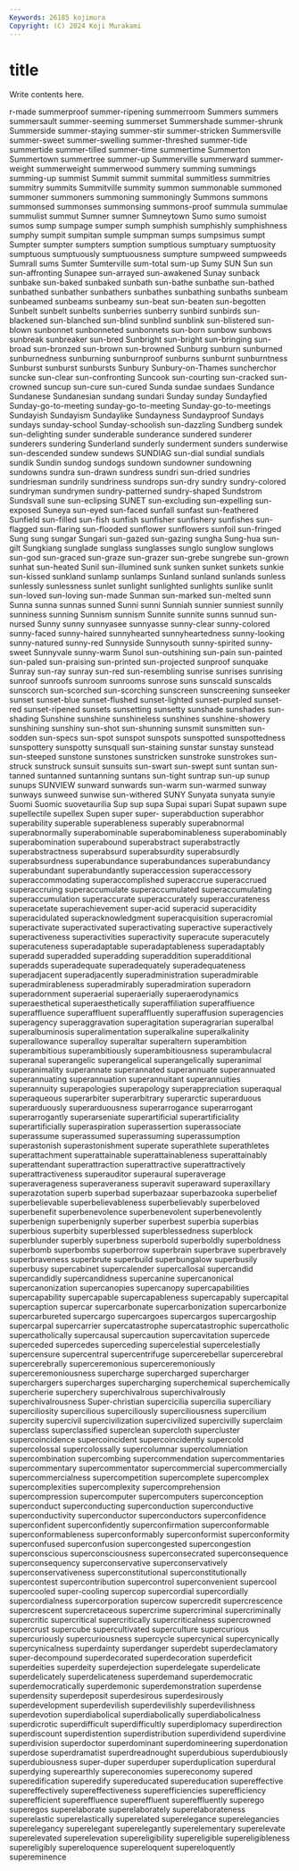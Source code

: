 ```yaml
---
Keywords: 26185 kojimura
Copyright: (C) 2024 Koji Murakami
---
```


# title

Write contents here.



r-made summerproof summer-ripening summerroom Summers summers summersault summer-seeming
summerset Summershade summer-shrunk Summerside summer-staying summer-stir summer-stricken Summersville summer-sweet summer-swelling
summer-threshed summer-tide summertide summer-tilled summer-time summertime Summerton Summertown summertree summer-up
Summerville summerward summer-weight summerweight summerwood summery summing summings summing-up summist
Summit summit summital summitless summitries summitry summits Summitville summity summon
summonable summoned summoner summoners summoning summoningly Summons summons summonsed summonses
summonsing summons-proof summula summulae summulist summut Sumner sumner Sumneytown Sumo
sumo sumoist sumos sump sumpage sumper sumph sumphish sumphishly sumphishness
sumphy sumpit sumpitan sumple sumpman sumps sumpsimus sumpt Sumpter sumpter
sumpters sumption sumptious sumptuary sumptuosity sumptuous sumptuously sumptuousness sumpture sumpweed
sumpweeds Sumrall sums Sumter Sumterville sum-total sum-up Sumy SUN Sun
sun sun-affronting Sunapee sun-arrayed sun-awakened Sunay sunback sunbake sun-baked sunbaked
sunbath sun-bathe sunbathe sun-bathed sunbathed sunbather sunbathers sunbathes sunbathing sunbaths
sunbeam sunbeamed sunbeams sunbeamy sun-beat sun-beaten sun-begotten Sunbelt sunbelt sunbelts
sunberries sunberry sunbird sunbirds sun-blackened sun-blanched sun-blind sunblind sunblink sun-blistered
sun-blown sunbonnet sunbonneted sunbonnets sun-born sunbow sunbows sunbreak sunbreaker sun-bred
Sunbright sun-bright sun-bringing sun-broad sun-bronzed sun-brown sun-browned Sunburg sunburn sunburned
sunburnedness sunburning sunburnproof sunburns sunburnt sunburntness Sunburst sunburst sunbursts Sunbury
Sunbury-on-Thames suncherchor suncke sun-clear sun-confronting Suncook sun-courting sun-cracked sun-crowned suncup
sun-cure sun-cured Sunda sundae sundaes Sundance Sundanese Sundanesian sundang sundari
Sunday sunday Sundayfied Sunday-go-to-meeting sunday-go-to-meeting Sunday-go-to-meetings Sundayish Sundayism Sundaylike Sundayness
Sundayproof Sundays sundays sunday-school Sunday-schoolish sun-dazzling Sundberg sundek sun-delighting sunder
sunderable sunderance sundered sunderer sunderers sundering Sunderland sunderly sunderment sunders
sunderwise sun-descended sundew sundews SUNDIAG sun-dial sundial sundials sundik Sundin
sundog sundogs sundown sundowner sundowning sundowns sundra sun-drawn sundress sundri
sun-dried sundries sundriesman sundrily sundriness sundrops sun-dry sundry sundry-colored sundryman
sundrymen sundry-patterned sundry-shaped Sundstrom Sundsvall sune sun-eclipsing SUNET sun-excluding sun-expelling
sun-exposed Suneya sun-eyed sun-faced sunfall sunfast sun-feathered Sunfield sun-filled sun-fish
sunfish sunfisher sunfishery sunfishes sun-flagged sun-flaring sun-flooded sunflower sunflowers sunfoil
sun-fringed Sung sung sungar Sungari sun-gazed sun-gazing sungha Sung-hua sun-gilt
Sungkiang sunglade sunglass sunglasses sunglo sunglow sunglows sun-god sun-graced sun-graze
sun-grazer sun-grebe sungrebe sun-grown sunhat sun-heated Sunil sun-illumined sunk sunken
sunket sunkets sunkie sun-kissed sunkland sunlamp sunlamps Sunland sunland sunlands
sunless sunlessly sunlessness sunlet sunlight sunlighted sunlights sunlike sunlit sun-loved
sun-loving sun-made Sunman sun-marked sun-melted sunn Sunna sunna sunnas sunned
Sunni sunni Sunniah sunnier sunniest sunnily sunniness sunning Sunnism sunnism
Sunnite sunnite sunns sunnud sun-nursed Sunny sunny sunnyasee sunnyasse sunny-clear
sunny-colored sunny-faced sunny-haired sunnyhearted sunnyheartedness sunny-looking sunny-natured sunny-red Sunnyside Sunnysouth
sunny-spirited sunny-sweet Sunnyvale sunny-warm Sunol sun-outshining sun-pain sun-painted sun-paled sun-praising
sun-printed sun-projected sunproof sunquake Sunray sun-ray sunray sun-red sun-resembling sunrise
sunrises sunrising sunroof sunroofs sunroom sunrooms sunrose suns sunscald sunscalds
sunscorch sun-scorched sun-scorching sunscreen sunscreening sunseeker sunset sunset-blue sunset-flushed sunset-lighted
sunset-purpled sunset-red sunset-ripened sunsets sunsetting sunsetty sunshade sunshades sun-shading Sunshine
sunshine sunshineless sunshines sunshine-showery sunshining sunshiny sun-shot sun-shunning sunsmit sunsmitten
sun-sodden sun-specs sun-spot sunspot sunspots sunspotted sunspottedness sunspottery sunspotty sunsquall
sun-staining sunstar sunstay sunstead sun-steeped sunstone sunstones sunstricken sunstroke sunstrokes
sun-struck sunstruck sunsuit sunsuits sun-swart sun-swept sunt suntan sun-tanned suntanned
suntanning suntans sun-tight suntrap sun-up sunup sunups SUNVIEW sunward sunwards
sun-warm sun-warmed sunway sunways sunweed sunwise sun-withered SUNY Sunyata sunyata
sunyie Suomi Suomic suovetaurilia Sup sup supa Supai supari Supat
supawn supe supellectile supellex Supen super super- superabduction superabhor superability
superable superableness superably superabnormal superabnormally superabominable superabominableness superabominably superabomination superabound
superabstract superabstractly superabstractness superabsurd superabsurdity superabsurdly superabsurdness superabundance superabundances superabundancy
superabundant superabundantly superaccession superaccessory superaccommodating superaccomplished superaccrue superaccrued superaccruing superaccumulate
superaccumulated superaccumulating superaccumulation superaccurate superaccurately superaccurateness superacetate superachievement super-acid superacid
superacidity superacidulated superacknowledgment superacquisition superacromial superactivate superactivated superactivating superactive superactively
superactiveness superactivities superactivity superacute superacutely superacuteness superadaptable superadaptableness superadaptably superadd
superadded superadding superaddition superadditional superadds superadequate superadequately superadequateness superadjacent superadjacently
superadministration superadmirable superadmirableness superadmirably superadmiration superadorn superadornment superaerial superaerially superaerodynamics
superaesthetical superaesthetically superaffiliation superaffiuence superaffluence superaffluent superaffluently superaffusion superagencies superagency
superaggravation superagitation superagrarian superalbal superalbuminosis superalimentation superalkaline superalkalinity superallowance superalloy
superaltar superaltern superambition superambitious superambitiously superambitiousness superambulacral superanal superangelic superangelical
superangelically superanimal superanimality superannate superannated superannuate superannuated superannuating superannuation superannuitant
superannuities superannuity superapologies superapology superappreciation superaqual superaqueous superarbiter superarbitrary superarctic
superarduous superarduously superarduousness superarrogance superarrogant superarrogantly superarseniate superartificial superartificiality superartificially
superaspiration superassertion superassociate superassume superassumed superassuming superassumption superastonish superastonishment superate
superathlete superathletes superattachment superattainable superattainableness superattainably superattendant superattraction superattractive superattractively
superattractiveness superauditor superaural superaverage superaverageness superaveraness superavit superaward superaxillary superazotation
superb superbad superbazaar superbazooka superbelief superbelievable superbelievableness superbelievably superbeloved superbenefit
superbenevolence superbenevolent superbenevolently superbenign superbenignly superber superbest superbia superbias superbious
superbity superblessed superblessedness superblock superblunder superbly superbness superbold superboldly superboldness
superbomb superbombs superborrow superbrain superbrave superbravely superbraveness superbrute superbuild superbungalow
superbusily superbusy supercabinet supercalender supercallosal supercandid supercandidly supercandidness supercanine supercanonical
supercanonization supercanopies supercanopy supercapabilities supercapability supercapable supercapableness supercapably supercapital supercaption
supercar supercarbonate supercarbonization supercarbonize supercarbureted supercargo supercargoes supercargos supercargoship supercarpal
supercarrier supercatastrophe supercatastrophic supercatholic supercatholically supercausal supercaution supercavitation supercede superceded
supercedes superceding supercelestial supercelestially supercensure supercentral supercentrifuge supercerebellar supercerebral supercerebrally
superceremonious superceremoniously superceremoniousness supercharge supercharged supercharger superchargers supercharges supercharging superchemical
superchemically supercherie superchery superchivalrous superchivalrously superchivalrousness Super-christian supercicilia supercilia superciliary
superciliosity supercilious superciliously superciliousness supercilium supercity supercivil supercivilization supercivilized supercivilly
superclaim superclass superclassified superclean supercloth supercluster supercoincidence supercoincident supercoincidently supercold
supercolossal supercolossally supercolumnar supercolumniation supercombination supercombing supercommendation supercommentaries supercommentary supercommentator
supercommercial supercommercially supercommercialness supercompetition supercomplete supercomplex supercomplexities supercomplexity supercomprehension supercompression
supercomputer supercomputers superconception superconduct superconducting superconduction superconductive superconductivity superconductor superconductors
superconfidence superconfident superconfidently superconfirmation superconformable superconformableness superconformably superconformist superconformity superconfused
superconfusion supercongested supercongestion superconscious superconsciousness superconsecrated superconsequence superconsequency superconservative superconservatively
superconservativeness superconstitutional superconstitutionally supercontest supercontribution supercontrol superconvenient supercool supercooled super-cooling
supercop supercordial supercordially supercordialness supercorporation supercow supercredit supercrescence supercrescent supercretaceous
supercrime supercriminal supercriminally supercritic supercritical supercritically supercriticalness supercrowned supercrust supercube
supercultivated superculture supercurious supercuriously supercuriousness supercycle supercynical supercynically supercynicalness superdainty
superdanger superdebt superdeclamatory super-decompound superdecorated superdecoration superdeficit superdeities superdeity superdejection
superdelegate superdelicate superdelicately superdelicateness superdemand superdemocratic superdemocratically superdemonic superdemonstration superdense
superdensity superdeposit superdesirous superdesirously superdevelopment superdevilish superdevilishly superdevilishness superdevotion superdiabolical
superdiabolically superdiabolicalness superdicrotic superdifficult superdifficultly superdiplomacy superdirection superdiscount superdistention superdistribution
superdividend superdivine superdivision superdoctor superdominant superdomineering superdonation superdose superdramatist superdreadnought
superdubious superdubiously superdubiousness super-duper superduper superduplication superdural superdying superearthly supereconomies
supereconomy supered superedification superedify supereducated supereducation supereffective supereffectively supereffectiveness superefficiencies
superefficiency superefficient supereffluence supereffluent supereffluently superego superegos superelaborate superelaborately superelaborateness
superelastic superelastically superelated superelegance superelegancies superelegancy superelegant superelegantly superelementary superelevate
superelevated superelevation supereligibility supereligible supereligibleness supereligibly supereloquence supereloquent supereloquently supereminence
